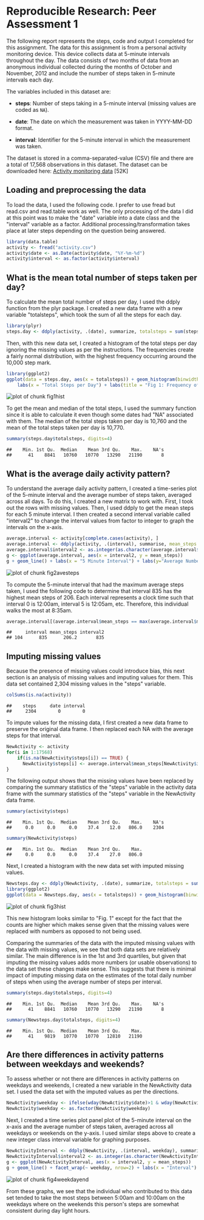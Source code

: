 # Reproducible Research: Peer Assessment 1
The following report represents the steps, code and output I completed
for this assignment. The data for this assignment is from a personal 
activity monitoring device. This device collects data at 5-minute intervals 
throughout the day. The data consists of two months of data from an 
anonymous individual collected during the months of October and November, 
2012 and include the number of steps taken in 5-minute intervals each day.

The variables included in this dataset are:

* **steps**: Number of steps taking in a 5-minute interval (missing
    values are coded as `NA`).

* **date**: The date on which the measurement was taken in YYYY-MM-DD
    format.

* **interval**: Identifier for the 5-minute interval in which the
    measurement was taken.

The dataset is stored in a comma-separated-value (CSV) file and there
are a total of 17,568 observations in this dataset. The dataset can be 
downloaded here: [Activity monitoring data](https://d396qusza40orc.cloudfront.net/repdata%2Fdata%2Factivity.zip) [52K]

## Loading and preprocessing the data

To load the data, I used the following code. I prefer to use fread but read.csv and read.table
work as well. The only processing of the data I did at this point was to make the "date" 
variable into a date class and the "interval" variable as a factor. Additional processing/transformation takes place at later steps depending on the question being answered.


```r
library(data.table)
activity <- fread("activity.csv")
activity$date <- as.Date(activity$date, "%Y-%m-%d")
activity$interval <- as.factor(activity$interval)
```


## What is the mean total number of steps taken per day?

To calculate the mean total number of steps per day, I used the ddply function from the plyr package. I created a new data frame with a new variable "totalsteps", which took the sum of all the steps for each day.



```r
library(plyr)
steps.day <- ddply(activity, .(date), summarize, totalsteps = sum(steps))
```

Then, with this new data set, I created a histogram of the total steps per day ignoring the missing values as per the instructions. The frequencies create a fairly normal distribution, with the highest frequency occurring around the 10,000 step mark.


```r
library(ggplot2)
ggplot(data = steps.day, aes(x = totalsteps)) + geom_histogram(binwidth = 800) + 
    labs(x = "Total Steps per Day") + labs(title = "Fig 1: Frequency of Total Steps Per Day")
```

![plot of chunk fig1hist](figure/fig1hist.png) 


To get the mean and median of the total steps, I used the summary function since it is able to calculate it even though some dates had "NA" associated with them. The median of the total steps taken per day is 10,760 and the mean of the total steps taken per day is 10,770.


```r
summary(steps.day$totalsteps, digits=4)
```

```
##    Min. 1st Qu.  Median    Mean 3rd Qu.    Max.    NA's 
##      41    8841   10760   10770   13290   21190       8
```

## What is the average daily activity pattern?

To understand the average daily activity pattern, I created a time-series plot of the 5-minute interval and the average number of steps taken, averaged across all days. To do this, I created a new matrix to work with. First, I took out the rows with missing values. Then, I used ddply to get the mean steps for each 5 minute interval. I then created a second interval variable called "interval2" to change the interval values from factor to integer to graph the intervals on the x-axis.



```r
average.interval <- activity[complete.cases(activity), ]
average.interval <- ddply(activity, .(interval), summarise, mean_steps = mean(steps, na.rm = TRUE))
average.interval$interval2 <- as.integer(as.character(average.interval$interval))
g <- ggplot(average.interval, aes(x = interval2, y = mean_steps))
g + geom_line() + labs(x = "5 Minute Interval") + labs(y="Average Number of Steps") + labs(title = "Fig 2: Average Number of Steps per 5-Minute Interval")
```

![plot of chunk fig2avesteps](figure/fig2avesteps.png) 

To compute the 5-minute interval that had the maximum average steps taken, I used the following code to determine that interval 835 has the highest mean steps of 206. Each interval represents a clock time such that interval 0 is 12:00am, interval 5 is 12:05am, etc. Therefore, this individual walks the most at 8:35am.


```r
average.interval[(average.interval$mean_steps == max(average.interval$mean_steps)), ]
```

```
##     interval mean_steps interval2
## 104      835      206.2       835
```

## Imputing missing values

Because the presence of missing values could introduce bias, this next section is an analysis of missing values and imputing values for them. This data set contained 2,304 missing values in the "steps" variable.


```r
colSums(is.na(activity))
```

```
##    steps     date interval 
##     2304        0        0
```

To impute values for the missing data, I first created a new data frame to preserve the original data frame. I then replaced each NA with the average steps for that interval.

```r
NewActivity <- activity
for(i in 1:17568)
    if(is.na(NewActivity$steps[i]) == TRUE) {
      NewActivity$steps[i] <- average.interval$mean_steps[NewActivity$interval[i]==average.interval$interval]
}
```

The following output shows that the missing values have been replaced by comparing the summary statistics of the "steps" variable in the activity data frame with the summary statistics of the "steps" variable in the NewActivity data frame.


```r
summary(activity$steps)
```

```
##    Min. 1st Qu.  Median    Mean 3rd Qu.    Max.    NA's 
##     0.0     0.0     0.0    37.4    12.0   806.0    2304
```

```r
summary(NewActivity$steps)
```

```
##    Min. 1st Qu.  Median    Mean 3rd Qu.    Max. 
##     0.0     0.0     0.0    37.4    27.0   806.0
```

Next, I created a histogram with the new data set with imputed missing values.


```r
Newsteps.day <- ddply(NewActivity, .(date), summarize, totalsteps = sum(steps))
library(ggplot2)
ggplot(data = Newsteps.day, aes(x = totalsteps)) + geom_histogram(binwidth=800) + labs(x = "Total Steps per Day") + labs(title = "Fig 3: Frequency of Total Steps Per Day with Imputed Missing Values")
```

![plot of chunk fig3hist](figure/fig3hist.png) 

This new histogram looks similar to "Fig. 1" except for the fact that the counts are higher which makes sense given that the missing values were replaced with numbers as opposed to not being used. 

Comparing the summaries of the data with the imputed missing values with the data with missing values, we see that both data sets are relatively similar. The main difference is in the 1st and 3rd quartiles, but given that imputing the missing values adds more numbers (or usable observations) to the data set these changes make sense. This suggests that there is minimal impact of imputing missing data on the estimates of the total daily number of steps when using the average number of steps per interval.


```r
summary(steps.day$totalsteps, digits=4)
```

```
##    Min. 1st Qu.  Median    Mean 3rd Qu.    Max.    NA's 
##      41    8841   10760   10770   13290   21190       8
```

```r
summary(Newsteps.day$totalsteps, digits=4)
```

```
##    Min. 1st Qu.  Median    Mean 3rd Qu.    Max. 
##      41    9819   10770   10770   12810   21190
```

## Are there differences in activity patterns between weekdays and weekends?

To assess whether or not there are differences in activity patterns on weekdays and weekends, I created a new variable in the NewActivity data set. I used the data set with the imputed values as per the directions.



```r
NewActivity$weekday <- ifelse(wday(NewActivity$date)>1 & wday(NewActivity$date)<7, "weekday", "weekend")
NewActivity$weekday <- as.factor(NewActivity$weekday)
```

Next, I created a time series plot panel plot of the 5-minute interval on the x-axis and the average number of steps taken, averaged across all weekdays or weekends on the y-axis. I used similar steps above to create a new integer class interval variable for graphing purposes.


```r
NewActivityInterval <- ddply(NewActivity, .(interval, weekday), summarise, mean_steps = mean(steps, na.rm = TRUE))
NewActivityInterval$interval2 <- as.integer(as.character(NewActivityInterval$interval))
g <- ggplot(NewActivityInterval, aes(x = interval2, y = mean_steps))
g + geom_line() + facet_wrap(~ weekday, nrow=2) + labs(x = "Interval") + labs(y = "Number of Steps") + labs(title = "Fig 4: Average Number of Steps Per Interval by Weekday and Weekend")
```

![plot of chunk fig4weekdayend](figure/fig4weekdayend.png) 

From these graphs, we see that the individual who contributed to this data set tended to take the most steps between 5:00am and 10:00am on the weekdays where on the weekends this person's steps are somewhat consistent during day light hours.
